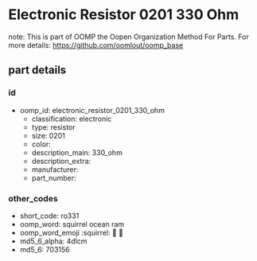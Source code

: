 # Electronic Resistor 0201 330 Ohm  

note: This is part of OOMP the Oopen Organization Method For Parts. For more details: https://github.com/oomlout/oomp_base

##  part details





### id
* oomp_id: electronic_resistor_0201_330_ohm
  * classification: electronic
  * type: resistor
  * size: 0201
  * color: 
  * description_main: 330_ohm
  * description_extra: 
  * manufacturer: 
  * part_number: 

### other_codes
* short_code: ro331
* oomp_word: squirrel ocean ram
* oomp_word_emoji :squirrel: :ocean: :ram:
* md5_6_alpha: 4dlcm
* md5_6: 703156